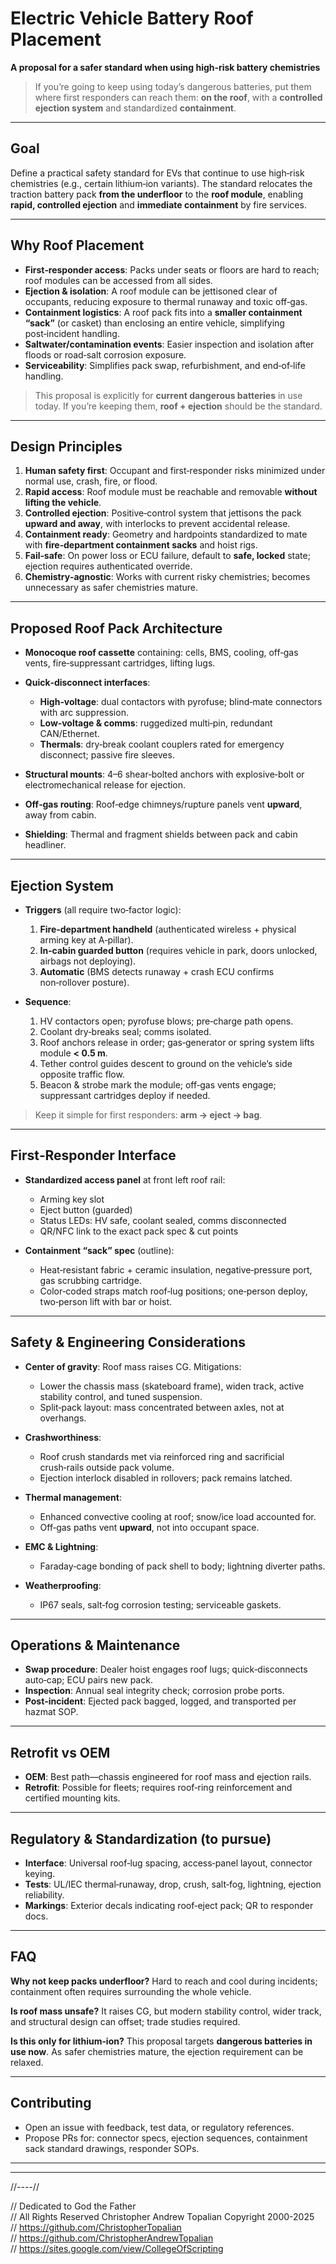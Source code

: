 # Electric Vehicle Battery Roof Placement

**A proposal for a safer standard when using high‑risk battery chemistries**

> If you’re going to keep using today’s dangerous batteries, put them where first responders can reach them: **on the roof**, with a **controlled ejection system** and standardized **containment**.

---

## Goal

Define a practical safety standard for EVs that continue to use high‑risk chemistries (e.g., certain lithium‑ion variants). The standard relocates the traction battery pack **from the underfloor** to the **roof module**, enabling **rapid, controlled ejection** and **immediate containment** by fire services.

---

## Why Roof Placement

* **First‑responder access**: Packs under seats or floors are hard to reach; roof modules can be accessed from all sides.
* **Ejection & isolation**: A roof module can be jettisoned clear of occupants, reducing exposure to thermal runaway and toxic off‑gas.
* **Containment logistics**: A roof pack fits into a **smaller containment “sack”** (or casket) than enclosing an entire vehicle, simplifying post‑incident handling.
* **Saltwater/contamination events**: Easier inspection and isolation after floods or road‑salt corrosion exposure.
* **Serviceability**: Simplifies pack swap, refurbishment, and end‑of‑life handling.

> This proposal is explicitly for **current dangerous batteries** in use today. If you’re keeping them, **roof + ejection** should be the standard.

---

## Design Principles

1. **Human safety first**: Occupant and first‑responder risks minimized under normal use, crash, fire, or flood.
2. **Rapid access**: Roof module must be reachable and removable **without lifting the vehicle**.
3. **Controlled ejection**: Positive‑control system that jettisons the pack **upward and away**, with interlocks to prevent accidental release.
4. **Containment ready**: Geometry and hardpoints standardized to mate with **fire‑department containment sacks** and hoist rigs.
5. **Fail‑safe**: On power loss or ECU failure, default to **safe, locked** state; ejection requires authenticated override.
6. **Chemistry‑agnostic**: Works with current risky chemistries; becomes unnecessary as safer chemistries mature.

---

## Proposed Roof Pack Architecture

* **Monocoque roof cassette** containing: cells, BMS, cooling, off‑gas vents, fire‑suppressant cartridges, lifting lugs.
* **Quick‑disconnect interfaces**:

  * **High‑voltage**: dual contactors with pyrofuse; blind‑mate connectors with arc suppression.
  * **Low‑voltage & comms**: ruggedized multi‑pin, redundant CAN/Ethernet.
  * **Thermals**: dry‑break coolant couplers rated for emergency disconnect; passive fire sleeves.
* **Structural mounts**: 4–6 shear‑bolted anchors with explosive‑bolt or electromechanical release for ejection.
* **Off‑gas routing**: Roof‑edge chimneys/rupture panels vent **upward**, away from cabin.
* **Shielding**: Thermal and fragment shields between pack and cabin headliner.

---

## Ejection System

* **Triggers** (all require two‑factor logic):

  1. **Fire‑department handheld** (authenticated wireless + physical arming key at A‑pillar).
  2. **In‑cabin guarded button** (requires vehicle in park, doors unlocked, airbags not deploying).
  3. **Automatic** (BMS detects runaway + crash ECU confirms non‑rollover posture).
* **Sequence**:

  1. HV contactors open; pyrofuse blows; pre‑charge path opens.
  2. Coolant dry‑breaks seal; comms isolated.
  3. Roof anchors release in order; gas‑generator or spring system lifts module **< 0.5 m**.
  4. Tether control guides descent to ground on the vehicle’s side opposite traffic flow.
  5. Beacon & strobe mark the module; off‑gas vents engage; suppressant cartridges deploy if needed.

> Keep it simple for first responders: **arm → eject → bag**.

---

## First‑Responder Interface

* **Standardized access panel** at front left roof rail:

  * Arming key slot
  * Eject button (guarded)
  * Status LEDs: HV safe, coolant sealed, comms disconnected
  * QR/NFC link to the exact pack spec & cut points
* **Containment “sack” spec** (outline):

  * Heat‑resistant fabric + ceramic insulation, negative‑pressure port, gas scrubbing cartridge.
  * Color‑coded straps match roof‑lug positions; one‑person deploy, two‑person lift with bar or hoist.

---

## Safety & Engineering Considerations

* **Center of gravity**: Roof mass raises CG. Mitigations:

  * Lower the chassis mass (skateboard frame), widen track, active stability control, and tuned suspension.
  * Split‑pack layout: mass concentrated between axles, not at overhangs.
* **Crashworthiness**:

  * Roof crush standards met via reinforced ring and sacrificial crush‑rails outside pack volume.
  * Ejection interlock disabled in rollovers; pack remains latched.
* **Thermal management**:

  * Enhanced convective cooling at roof; snow/ice load accounted for.
  * Off‑gas paths vent **upward**, not into occupant space.
* **EMC & Lightning**:

  * Faraday‑cage bonding of pack shell to body; lightning diverter paths.
* **Weatherproofing**:

  * IP67 seals, salt‑fog corrosion testing; serviceable gaskets.

---

## Operations & Maintenance

* **Swap procedure**: Dealer hoist engages roof lugs; quick‑disconnects auto‑cap; ECU pairs new pack.
* **Inspection**: Annual seal integrity check; corrosion probe ports.
* **Post‑incident**: Ejected pack bagged, logged, and transported per hazmat SOP.

---

## Retrofit vs OEM

* **OEM**: Best path—chassis engineered for roof mass and ejection rails.
* **Retrofit**: Possible for fleets; requires roof‑ring reinforcement and certified mounting kits.

---

## Regulatory & Standardization (to pursue)

* **Interface**: Universal roof‑lug spacing, access‑panel layout, connector keying.
* **Tests**: UL/IEC thermal‑runaway, drop, crush, salt‑fog, lightning, ejection reliability.
* **Markings**: Exterior decals indicating roof‑eject pack; QR to responder docs.

---

## FAQ

**Why not keep packs underfloor?**
Hard to reach and cool during incidents; containment often requires surrounding the whole vehicle.

**Is roof mass unsafe?**
It raises CG, but modern stability control, wider track, and structural design can offset; trade studies required.

**Is this only for lithium‑ion?**
This proposal targets **dangerous batteries in use now**. As safer chemistries mature, the ejection requirement can be relaxed.

---

## Contributing

* Open an issue with feedback, test data, or regulatory references.
* Propose PRs for: connector specs, ejection sequences, containment sack standard drawings, responder SOPs.

---

---

//----//

// Dedicated to God the Father  
// All Rights Reserved Christopher Andrew Topalian Copyright 2000-2025  
// https://github.com/ChristopherTopalian  
// https://github.com/ChristopherAndrewTopalian  
// https://sites.google.com/view/CollegeOfScripting


